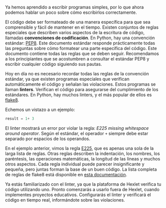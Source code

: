 Ya hemos aprendido a escribir programas simples, por lo que ahora podemos hablar un poco sobre cómo escribirlos correctamente.

El código debe ser formateado de una manera específica para que sea comprensible y fácil de mantener en el tiempo. Existen conjuntos de reglas especiales que describen varios aspectos de la escritura de código, llamadas **convenciones de codificación**. En Python, hay una convención estándar: [PEP8](https://peps.python.org/pep-0008/). Este documento estándar responde prácticamente todas las preguntas sobre cómo formatear una parte específica del código. Este documento contiene todas las reglas que se deben seguir. Recomendamos a los principiantes que se acostumbren a consultar el estándar PEP8 y escribir cualquier código siguiendo sus pautas.

Hoy en día no es necesario recordar todas las reglas de la convención estándar, ya que existen programas especiales que verifican automáticamente el código y señalan las violaciones. Estos programas se llaman **linters**. Verifican el código para asegurarse del cumplimiento de los estándares. En Python, hay muchos linters, y el más popular de ellos es [flake8](https://flake8.pycqa.org/en/latest/).

Echemos un vistazo a un ejemplo:

```python
result = 1+ 3
```

El linter mostrará un error por violar la regla: *E225 missing whitespace around operator*. Según el estándar, el operador `+` siempre debe estar separado por espacios de los operandos.

En el ejemplo anterior, vimos la regla [E225](https://pep8.readthedocs.io/en/release-1.7.x/intro.html#error-codes), que es apenas una sola de la larga lista de reglas. Otras reglas describen la indentación, los nombres, los paréntesis, las operaciones matemáticas, la longitud de las líneas y muchos otros aspectos. Cada regla individual puede parecer insignificante y pequeña, pero juntas forman la base de un buen código. La lista completa de reglas de flake8 está disponible en [esta documentación](https://flake8.pycqa.org/en/latest/user/error-codes.html).

Ya estás familiarizado con el linter, ya que la plataforma de Hexlet verifica tu código utilizando uno. Pronto comenzarás a usarlo fuera de Hexlet, cuando implementes proyectos educativos. Configurarás el linter y verificará el código en tiempo real, informándote sobre las violaciones.
